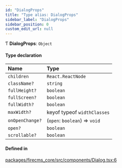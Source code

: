 ```yaml
---
id: "DialogProps"
title: "Type alias: DialogProps"
sidebar_label: "DialogProps"
sidebar_position: 0
custom_edit_url: null
---
```


Ƭ **DialogProps**: `Object`

#### Type declaration

| Name | Type |
| :------ | :------ |
| `children` | `React.ReactNode` |
| `className?` | `string` |
| `fullHeight?` | `boolean` |
| `fullScreen?` | `boolean` |
| `fullWidth?` | `boolean` |
| `maxWidth?` | keyof typeof `widthClasses` |
| `onOpenChange?` | (`open`: `boolean`) => `void` |
| `open?` | `boolean` |
| `scrollable?` | `boolean` |

#### Defined in

[packages/firecms_core/src/components/Dialog.tsx:6](https://github.com/FireCMSco/firecms/blob/d45f3739/packages/firecms_core/src/components/Dialog.tsx#L6)
